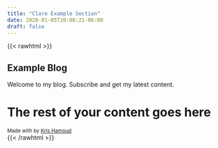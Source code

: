```yaml
---
title: "Clare Example Section"
date: 2020-01-05T20:08:21-06:00
draft: false
---
```


{{< rawhtml >}}
<section class="py-5 bg-light py-5">
  <div class="container text-center">
    <h2 class="heading">Example Blog </h2>
    <div class="intro">Welcome to my blog. Subscribe and get my latest content.</div>
    <script async data-uid="b6e72799f4" src="https://kris.ck.page/b6e72799f4/index.js"></script>
  </div><!--//container-->
</section>
<div class="main-wrapper d-flex flex-column sticky-footer-wrapper">
  <div class="flex-fill">
  <div class="container">
    <h1> The rest of your content goes here</h1>
  </div>
  </div>
</div>
<footer class="footer py-2 bg-dark">
  <div class="container text-center text-white">
    <small class="copyright">Made with <i class="fas fa-heart" style="color: #fb866a;"></i> by <a href="https://github.com/krishamoud" target="_blank">Kris Hamoud</a></small>
  </div>
</footer>
{{< /rawhtml >}}
